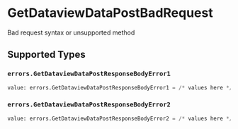 # GetDataviewDataPostBadRequest

Bad request syntax or unsupported method


## Supported Types

### `errors.GetDataviewDataPostResponseBodyError1`

```python
value: errors.GetDataviewDataPostResponseBodyError1 = /* values here */
```

### `errors.GetDataviewDataPostResponseBodyError2`

```python
value: errors.GetDataviewDataPostResponseBodyError2 = /* values here */
```

